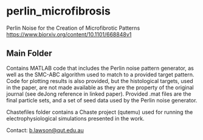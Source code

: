 # perlin_microfibrosis
Perlin Noise for the Creation of Microfibrotic Patterns
https://www.biorxiv.org/content/10.1101/668848v1


## Main Folder
Contains MATLAB code that includes the Perlin noise pattern generator,
as well as the SMC-ABC algorithm used to match to a provided target pattern.
Code for plotting results is also provided, but the histological targets,
used in the paper, are not made available as they are the property of the
original journal (see deJong reference in linked paper). Provided .mat files are
the final particle sets, and a set of seed data used by the Perlin noise
generator.

Chastefiles folder contains a Chaste project (qutemu) used for running the
electrophysiological simulations presented in the work.

Contact: b.lawson@qut.edu.au